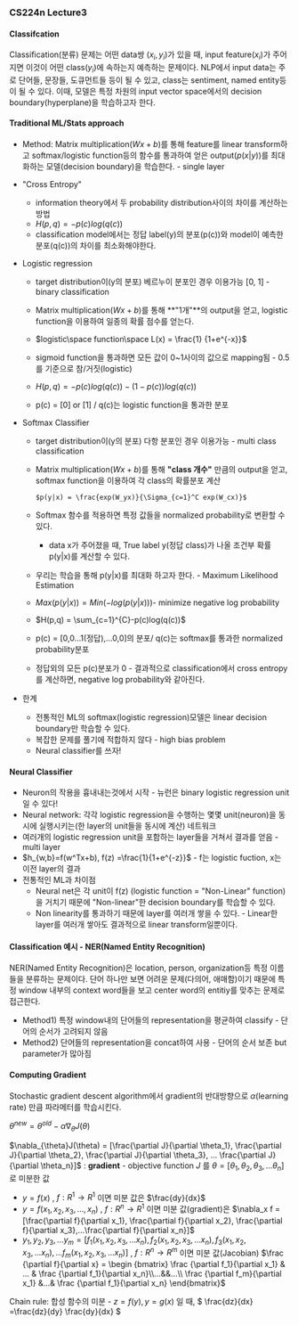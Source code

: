 ### CS224n Lecture3

#### Classifcation

Classification(분류) 문제는 어떤 data쌍 ($x_i, y_i$)가 있을 때, input feature($x_i$)가 주어지면 이것이 어떤 class($y_i$)에 속하는지 예측하는 문제이다. NLP에서 input data는 주로 단어들, 문장들, 도큐먼트들 등이 될 수 있고, class는 sentiment, named entity등이 될 수 있다. 이때, 모델은 특정 차원의 input vector space에서의 decision boundary(hyperplane)을 학습하고자 한다.

#### Traditional ML/Stats approach

- Method: Matrix multiplication($Wx+b$)를 통해 feature를 linear transform하고 softmax/logistic function등의 함수를 통과하여 얻은 output($p(x|y)$)를 최대화하는 모델(decision boundary)을 학습한다. - single layer

- "Cross Entropy"

  - information theory에서 두 probability distribution사이의 차이를 계산하는 방법
  - $H(p,q) = -p(c)log(q(c))​$
  - classification model에서는 정답 label(y)의 분포(p(c))와 model이 예측한 분포(q(c))의 차이를 최소화해야한다.

- Logistic regression

  - target distribution이(y의 분포) 베르누이 분포인 경우 이용가능 [0, 1] - binary classification
  - Matrix multiplication($Wx+b$)를 통해  **"1개"**의 output을 얻고, logistic function을 이용하여 일종의 확률 점수를 얻는다.
  - $logistic\space function\space L(x) = \frac{1} {1+e^{-x}}​$ 
  - sigmoid function을 통과하면 모든 값이 0~1사이의 값으로 mapping됨 - 0.5를 기준으로 참/거짓(logistic)

  - $H(p,q) =  -p(c)log(q(c)) - (1-p(c))log(q(c))$

  - p(c) = [0] or [1] / q(c)는 logistic function을 통과한 분포

- Softmax Classifier

  - target distribution이(y의 분포) 다항 분포인 경우 이용가능 - multi class classification
  - Matrix multiplication($Wx+b$)를 통해 **"class 개수"** 만큼의 output을 얻고, softmax function을 이용하여 각 class의 확률분포 계산

  		$p(y|x) = \frac{exp(W_yx)}{\Sigma_{c=1}^C exp(W_cx)}$

  - Softmax 함수를 적용하면 특정 값들을 normalized probability로 변환할 수 있다.
    - data x가 주어졌을 때, True label y(정답 class)가 나올 조건부 확률 p(y|x)를 계산할 수 있다.
  -  우리는 학습을 통해 p(y|x)를 최대화 하고자 한다. - Maximum Likelihood Estimation
    - $Max(p(y|x)) = Min(-log(p(y|x)))​$ - minimize negative log probability
  - $H(p,q) =  \sum_{c=1}^{C}-p(c)log(q(c))​$
  - p(c) = [0,0…1(정답),…0,0]의 분포/ q(c)는 softmax를 통과한 normalized probability분포
  - 정답외의 모든 p(c)분포가 0 - 결과적으로 classification에서 cross entropy를 계산하면, negative log probability와 같아진다. 

- 한계

  - 전통적인 ML의 softmax(logistic regression)모델은 linear decision boundary만 학습할 수 있다.
  - 복잡한 문제를 풀기에 적합하지 않다 - high bias problem
  - Neural classifier를 쓰자!

#### Neural Classifier

- Neuron의 작용을 흉내내는것에서 시작 - 뉴런은 binary logistic regression unit일 수 있다!
- Neural network: 각각 logistic regression을 수행하는 몇몇 unit(neuron)을 동시에 실행시키는(한 layer의 unit들을 동시에 계산) 네트워크
- 여러개의 logistic regression unit을 포함하는 layer들을 거쳐서 결과를 얻음 - multi layer
- $h_{w,b}=f(w^Tx+b), f(z) =\frac{1}{1+e^{-z}}$ - f는 logistic fuction, x는 이전 layer의 결과
- 전통적인 ML과 차이점
  - Neural net은 각 unit이 f(z) (logistic function = "Non-Linear" function)을 거치기 때문에 "Non-linear"한 decision boundary를 학습할 수 있다.
  - Non linearity를 통과하기 때문에 layer를 여러개 쌓을 수 있다. - Linear한 layer를 여러개 쌓아도 결과적으로 linear transform일뿐이다.

#### Classification 예시 - NER(Named Entity Recognition)

NER(Named Entity Recognition)은 location, person, organization등 특정 이름들을 분류하는 문제이다. 단어 하나만 보면 어려운 문제(다의어, 애매함)이기 때문에 특정 window 내부의 context word들을 보고 center word의 entitiy를 맞추는 문제로 접근한다.

- Method1) 특정 window내의 단어들의 representation을 평균하여 classify - 단어의 순서가 고려되지 않음
- Method2) 단어들의 representation을 concat하여 사용 - 단어의 순서 보존 but parameter가 많아짐

#### Computing Gradient

Stochastic gradient descent algorithm에서 gradient의 반대방향으로 $\alpha​$(learning rate) 만큼 파라메터를 학습시킨다.

$\theta^{new} = \theta^{old} - \alpha \nabla_{\theta}J(\theta)$

$\nabla_{\theta}J(\theta) = [\frac{\partial J}{\partial \theta_1}, \frac{\partial J}{\partial \theta_2}, \frac{\partial J}{\partial \theta_3}, ... \frac{\partial J}{\partial \theta_n}]$ : **gradient** - objective function $J$ 를 $\theta=[\theta_1,\theta_2,\theta_3,... \theta_n]$ 로 미분한 값

- $y = f(x)$ , $f: R^{1} \rightarrow R^{1}$ 이면 미분 값은 $\frac{dy}{dx}$ 
- $y=f(x_1, x_2, x_3, ..., x_n)$ , $f : R^n \rightarrow R^1$ 이면 미분 값(gradient)은 $\nabla_x f = [\frac{\partial f}{\partial x_1}, \frac{\partial f}{\partial x_2}, \frac{\partial f}{\partial x_3},...\frac{\partial f}{\partial x_n}]$
- $y_1, y_2, y_3, ... y_m = [f_1(x_1, x_2, x_3, ... x_n), f_2(x_1, x_2, x_3, ... x_n), f_3(x_1, x_2, x_3, ... x_n), ... f_m(x_1, x_2, x_3, ... x_n)]$ , $f:R^n \rightarrow R^m$ 이면 미분 값(Jacobian) $\frac {\partial f}{\partial x} = \begin {bmatrix} \frac {\partial f_1}{\partial x_1}  & ... & \frac {\partial f_1}{\partial x_n}\\...&&...\\ \frac {\partial f_m}{\partial x_1} &...& \frac {\partial f_1}{\partial x_n} \end{bmatrix}$ 

Chain rule: 합성 함수의 미분 - $z = f(y), y=g(x)$ 일 때, $ \frac{dz}{dx} =\frac{dz}{dy} \frac{dy}{dx} $ 

